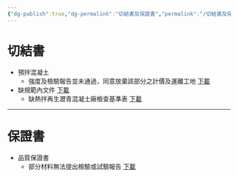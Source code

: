 ```yaml
---
{"dg-publish":true,"dg-permalink":"切結書及保證書","permalink":"/切結書及保證書/","noteIcon":""}
---
```


# 切結書

- 預拌混凝土
	- 強度及檢驗報告並未通過，同意放棄該部分之計價及運離工地  [下載](https://1drv.ms/w/s!Al3ardEkNuLMgqheuiT9H4Rhfj6rKw?e=XGnjRs)
- 缺規範內文件  [下載](https://1drv.ms/w/s!Al3ardEkNuLMgqhdOYP4U8948WAXIw?e=qCsCff)
	- 缺熱拌再生瀝青混凝土廠檢查基準表  [下載](https://1drv.ms/w/s!Al3ardEkNuLMgqhc-xrJ_pKHEOt3aA?e=URIoxC)
---
# 保證書

- 品質保證書
	- 部分材料無法提出檢驗或試驗報告  [下載](https://1drv.ms/w/s!Al3ardEkNuLMgqhfXJY9wUqI1VzOPg?e=qYBbJi)
